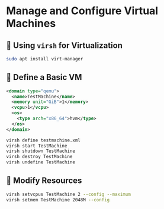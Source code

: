 # Manage and Configure Virtual Machines

## 🔹 Using `virsh` for Virtualization

```bash
sudo apt install virt-manager
```

## 🔹 Define a Basic VM

```xml
<domain type="qemu">
  <name>TestMachine</name>
  <memory unit="GiB">1</memory>
  <vcpu>1</vcpu>
  <os>
    <type arch="x86_64">hvm</type>
  </os>
</domain>
```

```bash
virsh define testmachine.xml
virsh start TestMachine
virsh shutdown TestMachine
virsh destroy TestMachine
virsh undefine TestMachine
```

## 🔹 Modify Resources

```bash
virsh setvcpus TestMachine 2 --config --maximum
virsh setmem TestMachine 2048M --config
```